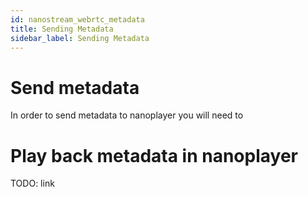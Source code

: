 ```yaml
---
id: nanostream_webrtc_metadata
title: Sending Metadata
sidebar_label: Sending Metadata
---
```


# Send metadata

In order to send metadata to nanoplayer you will need to 

# Play back metadata in nanoplayer

TODO: link